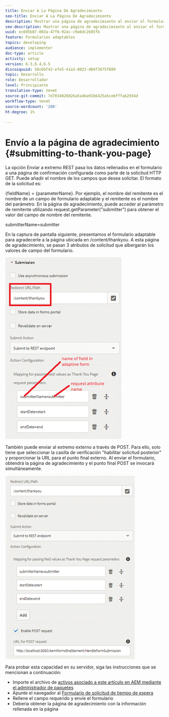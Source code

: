 ```yaml
---
title: Enviar A La Página De Agradecimiento
seo-title: Enviar A La Página De Agradecimiento
description: Mostrar una página de agradecimiento al enviar el formulario adaptable
seo-description: Mostrar una página de agradecimiento al enviar el formulario adaptable
uuid: ec695b87-083a-47f6-92ac-c9a6dc2b85fb
feature: Formularios adaptables
topics: developing
audience: implementer
doc-type: article
activity: setup
version: 6.3,6.4,6.5
discoiquuid: 58c6bf42-efe5-41a3-8023-d84f3675f689
topic: Desarrollo
role: Desarrollador
level: Principiante
translation-type: tm+mt
source-git-commit: 7d7034026826a5a46a91b6425a5cebfffab2934d
workflow-type: tm+mt
source-wordcount: '280'
ht-degree: 1%

---
```



# Envío a la página de agradecimiento {#submitting-to-thank-you-page}

La opción Enviar a extremo REST pasa los datos rellenados en el formulario a una página de confirmación configurada como parte de la solicitud HTTP GET. Puede añadir el nombre de los campos que desea solicitar. El formato de la solicitud es:

\{fieldName\} = \{parameterName\}. Por ejemplo, el nombre del remitente es el nombre de un campo de formulario adaptable y el remitente es el nombre del parámetro. En la página de agradecimiento, puede acceder al parámetro de remitente utilizando request.getParameter(&quot;submitter&quot;) para obtener el valor del campo de nombre del remitente.

submitterName=submitter

En la captura de pantalla siguiente, presentamos el formulario adaptable para agradecerle a la página ubicada en /content/thankyou. A esta página de agradecimiento, se pasan 3 atributos de solicitud que albergarán los valores de campo del formulario.

![thank](assets/thankyoupage.gif)

También puede enviar al extremo externo a través de POST. Para ello, solo tiene que seleccionar la casilla de verificación &quot;habilitar solicitud posterior&quot; y proporcionar la URL para el punto final externo. Al enviar el formulario, obtendrá la página de agradecimiento y el punto final POST se invocará simultáneamente.

![captura](assets/capture.gif)


Para probar esta capacidad en su servidor, siga las instrucciones que se mencionan a continuación:

* Importe el archivo de [activos asociado a este artículo en AEM mediante el administrador de paquetes](assets/submittingtorestendpoint.zip)
* Apunte el navegador al [Formulario de solicitud de tiempo de espera](http://localhost:4502/content/dam/formsanddocuments/helpx/timeoffrequestform/jcr:content?wcmmode=disabled)
* Rellene el campo requerido y envíe el formulario
* Debería obtener la página de agradecimiento con la información rellenada en la página

